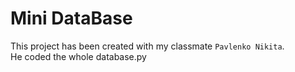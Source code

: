 # Mini DataBase

This project has been created with my classmate 
`Pavlenko Nikita`.  
He coded the whole database.py
